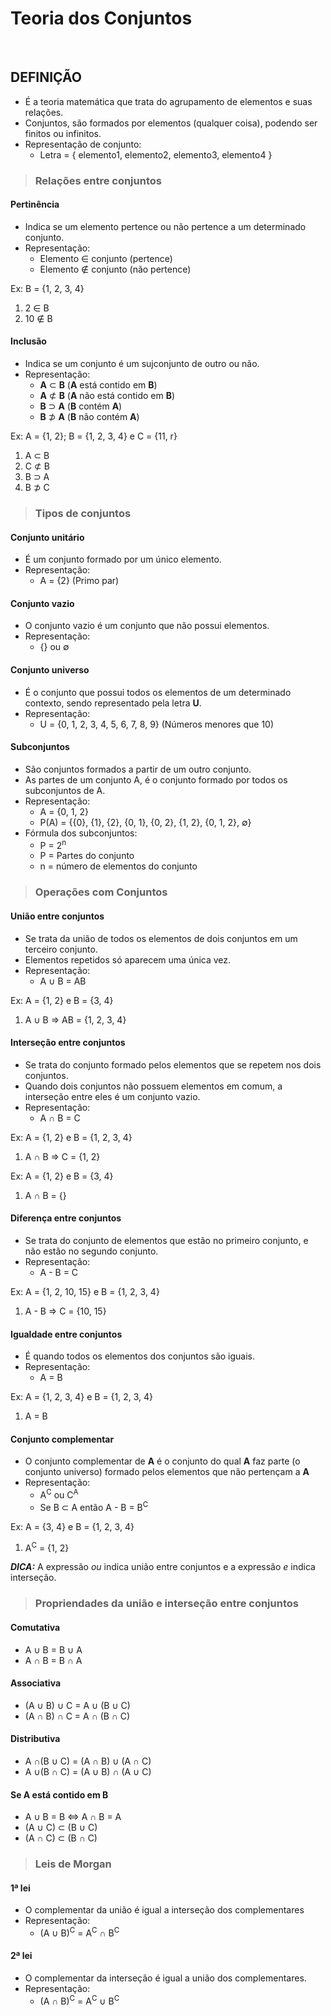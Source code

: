 # Teoria dos Conjuntos 

<br>

## DEFINIÇÃO
* É a teoria matemática que trata do agrupamento de elementos e suas relações.
* Conjuntos, são formados por elementos (qualquer coisa), podendo ser finitos ou infinitos.
* Representação de conjunto:
  - Letra = { elemento1, elemento2, elemento3, elemento4 }

> ### Relações entre conjuntos

#### Pertinência
* Indica se um elemento pertence ou não pertence a um determinado conjunto.
* Representação:
  - Elemento ∈ conjunto (pertence)
  - Elemento ∉ conjunto (não pertence)

Ex: B = {1, 2, 3, 4}  
1. 2 ∈ B  
2. 10 ∉ B  

#### Inclusão
* Indica se um conjunto é um sujconjunto de outro ou não.
* Representação:
  - **A** ⊂ **B** (**A** está contido em **B**)
  - **A** ⊄ **B** (**A** não está contido em **B**)
  - **B** ⊃ **A** (**B** contém **A**)
  - **B** ⊅ **A** (**B** não contém **A**)

Ex: A = {1, 2}; B = {1, 2, 3, 4} e C = {11, r}
1. A ⊂ B  
2. C ⊄ B
3. B ⊃ A
4. B ⊅ C

> ### Tipos de conjuntos

#### Conjunto unitário
* É um conjunto formado por um único elemento.
* Representação:
  - A = {2} (Primo par)

#### Conjunto vazio
* O conjunto vazio é um conjunto que não possui elementos.
* Representação:
  - {} ou ∅

#### Conjunto universo
* É o conjunto que possui todos os elementos de um determinado contexto, sendo representado pela letra **U**.
* Representação:
  - U = {0, 1, 2, 3, 4, 5, 6, 7, 8, 9} (Números menores que 10)

#### Subconjuntos
* São conjuntos formados a partir de um outro conjunto.
* As partes de um conjunto A, é o conjunto formado por todos os subconjuntos de A.
* Representação:
  - A = {0, 1, 2} 
  - P(A) = {{0}, {1}, {2}, {0, 1}, {0, 2}, {1, 2}, {0, 1, 2}, ∅}
* Fórmula dos subconjuntos:
  - P = 2<sup>n</sup>
  - P = Partes do conjunto
  - n = número de elementos do conjunto

> ### Operações com Conjuntos

#### União entre conjuntos
* Se trata da união de todos os elementos de dois conjuntos em um terceiro conjunto.
* Elementos repetidos só aparecem uma única vez.
* Representação:
  - A ∪ B = AB

Ex: A = {1, 2} e B = {3, 4} 
1. A ∪ B => AB = {1, 2, 3, 4}

#### Interseção entre conjuntos
* Se trata do conjunto formado pelos elementos que se repetem nos dois conjuntos.
* Quando dois conjuntos não possuem elementos em comum, a interseção entre eles é um conjunto vazio.
* Representação:
  - A ∩ B = C

Ex: A = {1, 2} e B = {1, 2, 3, 4} 
1. A ∩ B => C = {1, 2}

Ex: A = {1, 2} e B = {3, 4} 
1. A ∩ B = {}

#### Diferença entre conjuntos
* Se trata do conjunto de elementos  que estão no primeiro conjunto, e não estão no segundo conjunto.
* Representação:
  - A - B = C

Ex: A = {1, 2, 10, 15} e B = {1, 2, 3, 4} 
1. A - B => C = {10, 15}

#### Igualdade entre conjuntos
* É quando todos os elementos dos conjuntos são iguais.
* Representação:
  - A = B 

Ex: A = {1, 2, 3, 4} e B = {1, 2, 3, 4} 
1. A = B 

#### Conjunto complementar
* O conjunto complementar de **A** é o conjunto do qual **A** faz parte (o conjunto universo) formado pelos elementos que não pertençam a **A**
* Representação:
  - A<sup>C</sup> ou C<sup>A</sup>
  - Se B ⊂ A então A - B = B<sup>C</sup>

Ex: A = {3, 4} e B = {1, 2, 3, 4} 
1. A<sup>C</sup> = {1, 2}

***DICA:*** A expressão *ou* indica união entre conjuntos e a expressão *e* indica interseção.

> ### Propriendades da união e interseção entre conjuntos

#### Comutativa
* A ∪ B = B ∪ A
* A ∩ B = B ∩ A

#### Associativa
* (A ∪ B) ∪ C = A ∪ (B ∪ C)
* (A ∩ B) ∩ C = A ∩ (B ∩ C)

#### Distributiva
* A ∩(B ∪ C) = (A ∩ B) ∪ (A ∩ C)
* A ∪(B ∩ C) = (A ∪ B) ∩ (A ∪ C)

#### Se A está contido em B
* A ∪ B = B ⇔ A ∩ B = A
* (A ∪ C) ⊂ (B ∪ C)
* (A ∩ C) ⊂ (B ∩ C)

> ### Leis de Morgan

#### 1ª lei
* O complementar da união é igual a interseção dos complementares
* Representação:
  - (A ∪ B)<sup>C</sup> = A<sup>C</sup> ∩ B<sup>C</sup>

#### 2ª lei
* O complementar da interseção é igual a união dos complementares.
* Representação:
  - (A ∩ B)<sup>C</sup> = A<sup>C</sup> ∪ B<sup>C</sup>